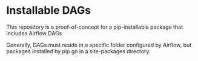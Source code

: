 # Installable DAGs

This repository is a proof-of-concept for a pip-installable package that includes Airflow DAGs

Generally, DAGs must reside in a specific folder configured by Airflow, but packages installed by pip go in a site-packages directory.